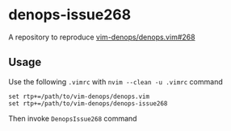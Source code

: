# denops-issue268

A repository to reproduce [vim-denops/denops.vim#268](https://github.com/vim-denops/denops.vim/issues/268)

## Usage

Use the following `.vimrc` with `nvim --clean -u .vimrc` command

```vim
set rtp+=/path/to/vim-denops/denops.vim
set rtp+=/path/to/vim-denops/denops-issue268
```

Then invoke `DenopsIssue268` command
